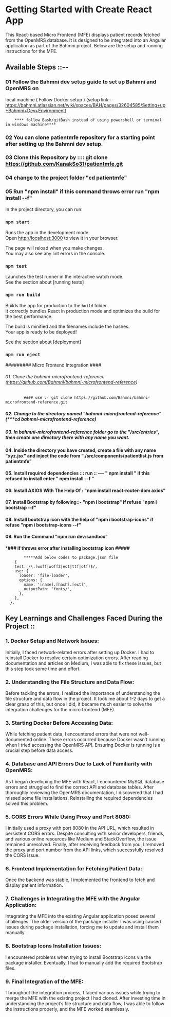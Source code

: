 # Getting Started with Create React App
This React-based Micro Frontend (MFE) displays patient records fetched from the OpenMRS database. It is designed to be integrated into an Angular application as part of the Bahmni project. Below are the setup and running instructions for the MFE.

## Available Steps ::--

### 01  Follow the Bahmni dev setup guide to set up Bahmni and OpenMRS on 
local machine ( Follow Docker setup ) 
(setup link:- https://bahmni.atlassian.net/wiki/spaces/BAH/pages/32604585/Setting+up+Bahmni+Dev+Environment)

		**** follow Bash/gitBash instead of using powershell or terminal in windows machine****
		

### 02 You can clone patientmfe repository for a starting point after setting up the Bahmni dev setup.


### 03  Clone this Repository by :::: git clone https://github.com/KanakSo31/patientmfe.git

### 04 change to the project folder "cd patientmfe"

### 05 Run "npm install" if this command throws error run "npm install --f"

In the project directory, you can run:

### `npm start`

Runs the app in the development mode.\
Open [http://localhost:3000](http://localhost:3000) to view it in your browser.

The page will reload when you make changes.\
You may also see any lint errors in the console.

### `npm test`

Launches the test runner in the interactive watch mode.\
See the section about [running tests]

### `npm run build`

Builds the app for production to the `build` folder.\
It correctly bundles React in production mode and optimizes the build for the best performance.

The build is minified and the filenames include the hashes.\
Your app is ready to be deployed!

See the section about [deployment]

### `npm run eject`

#########  Micro Frontend Integration   ####

###### 01. Clone the bahmni-microfrontend-reference  (https://github.com/Bahmni/bahmni-microfrontend-reference) #####

   			#### use :- git clone https://github.com/Bahmni/bahmni-microfrontend-reference.git
	  
##### 02. Change to the directory named "bahmni-microfrontend-reference" (***cd bahmni-microfrontend-reference)

##### 03. In  bahmni-microfrontend-reference folder go to the "/src/entries", then create one directory there with any name you want.

#### 04. Inside the directory you have created, create a file with any name "xyz.jsx"  and inject the code from "./src/components/patientlist.js from patientmfe" 

#### 05. Install required dependencies ::: run :: --- " npm install "  if this refused to install enter " npm install --f "

#### 06. Install AXIOS With The Help Of  : "npm install react-router-dom axios"

#### 07. Install Bootstrap by following::- "npm i bootstrap" if refuse "npm i bootstrap --f"

#### 08. Install bootstrap icon with the help of "npm i bootstrap-icons" if refuse "npm i bootstrap-icons --f"

#### 09. Run the Command "npm run dev:sandbox"

*****### if throws error after installing bootstrap icon  #####****

			*****Add below codes to package.json file
   		{
        test: /\.(woff|woff2|eot|ttf|otf)$/,
        use: {
          loader: 'file-loader',
          options: {
            name: '[name].[hash].[ext]', 
            outputPath: 'fonts/', 
          },
        },
      },
## Key Learnings and Challenges Faced During the Project ::

### 1. Docker Setup and Network Issues:
Initially, I faced network-related errors after setting up Docker. I had to reinstall Docker to resolve certain optimization errors. After reading documentation and articles on Medium, I was able to fix these issues, but this step took some time and effort.

### 2. Understanding the File Structure and Data Flow:
Before tackling the errors, I realized the importance of understanding the file structure and data flow in the project. It took me about 1-2 days to get a clear grasp of this, but once I did, it became much easier to solve the integration challenges for the micro frontend (MFE).

### 3. Starting Docker Before Accessing Data:
While fetching patient data, I encountered errors that were not well-documented online. These errors occurred because Docker wasn’t running when I tried accessing the OpenMRS API. Ensuring Docker is running is a crucial step before data access.

### 4. Database and API Errors Due to Lack of Familiarity with OpenMRS:
As I began developing the MFE with React, I encountered MySQL database errors and struggled to find the correct API and database tables. After thoroughly reviewing the OpenMRS documentation, I discovered that I had missed some file installations. Reinstalling the required dependencies solved this problem.

### 5. CORS Errors While Using Proxy and Port 8080:
I initially used a proxy with port 8080 in the API URL, which resulted in persistent CORS errors. Despite consulting with senior developers, friends, and various online resources like Medium and StackOverflow, the issue remained unresolved. Finally, after receiving feedback from you, I removed the proxy and port number from the API links, which successfully resolved the CORS issue.

### 6. Frontend Implementation for Fetching Patient Data:
Once the backend was stable, I implemented the frontend to fetch and display patient information.

### 7. Challenges in Integrating the MFE with the Angular Application:
Integrating the MFE into the existing Angular application posed several challenges. The older version of the package installer I was using caused issues during package installation, forcing me to update and install them manually.

### 8. Bootstrap Icons Installation Issues:
I encountered problems when trying to install Bootstrap icons via the package installer. Eventually, I had to manually add the required Bootstrap files.

### 9. Final Integration of the MFE:
Throughout the integration process, I faced various issues while trying to merge the MFE with the existing project I had cloned. After investing time in understanding the project’s file structure and data flow, I was able to follow the instructions properly, and the MFE worked seamlessly.
